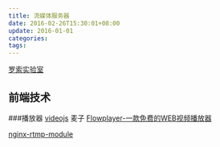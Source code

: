 ```yaml
---
title: 流媒体服务器
date: 2016-02-26T15:30:01+08:00
update: 2016-01-01
categories:
tags:
---
```

[罗索实验室](http://www.rosoo.net/)

## 前端技术

###播放器
[videojs](http://videojs.com/) 麦子
[Flowplayer-一款免费的WEB视频播放器](http://www.helloweba.com/view-blog-154.html)


[nginx-rtmp-module](https://github.com/arut/nginx-rtmp-module/wiki/Directives#rtmp)
